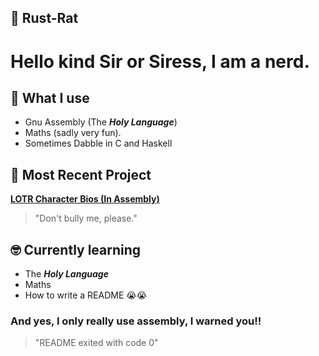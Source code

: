 ## 🐀 Rust-Rat

# Hello kind Sir or Siress, I am a nerd.

## 🧰 What I use
- Gnu Assembly (The ***Holy Language***)
- Maths (sadly very fun).
- Sometimes Dabble in C and Haskell

## 💾 Most Recent Project
[**LOTR Character Bios (In Assembly)**](https://github.com/Rust-Rat/Middle-Earth-Official-Character-Bios)
> "Don't bully me, please."

## 🤓 Currently learning
- The ***Holy Language***
- Maths
- How to write a README 😭😭

### And yes, I only really use assembly, I warned you!!

> "README exited with code 0"
